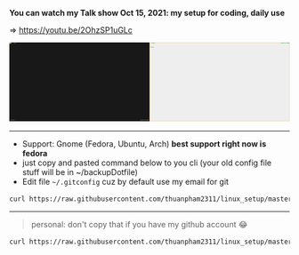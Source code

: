 **You can watch my Talk show Oct 15, 2021: my setup for coding, daily use**

⇒ <https://youtu.be/2OhzSP1uGLc>

<img src="./img/dotfiles.gif" width="50%" height="50%"><img src="./img/light.gif" width="50%" height="50%">

---

- Support: Gnome (Fedora, Ubuntu, Arch) **best support right now is fedora**
- just copy and pasted command below to you cli (your old config file stuff will be in ~/backupDotfile)
- Edit file `~/.gitconfig` cuz by default use my email for git

```bash
curl https://raw.githubusercontent.com/thuanpham2311/linux_setup/master/install.sh --output install.sh ; chmod +x ./install.sh ; ./install.sh
```

---

> personal: don't copy that if you have my github account 😂

```bash
curl https://raw.githubusercontent.com/thuanpham2311/linux_setup/master/install_personal.sh --output install_personal.sh ; chmod +x ./install_personal.sh ; ./install_personal.sh
```
